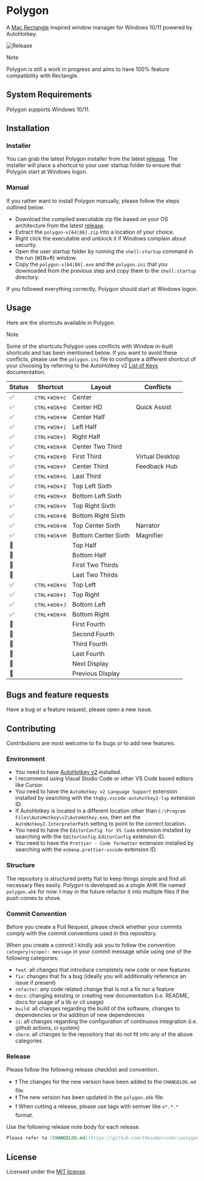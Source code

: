 # Polygon

A [Mac Rectangle](https://github.com/rxhanson/Rectangle) inspired window manager for Windows 10/11 powered by AutoHotkey.

![Release](https://github.com/thesobercoder/polygon/actions/workflows/release.yml/badge.svg)

> [!NOTE]
> Polygon is still a work in progress and aims to have 100% feature compatibility with Rectangle.

## System Requirements

Polygon supports Windows 10/11.

## Installation

### Installer

You can grab the latest Polygon installer from the latest [release](https://github.com/thesobercoder/polygon/releases/latest). The installer will place a shortcut to your user startup folder to ensure that Polygon start at Windows logon.

### Manual

If you rather want to install Polygon manually, please follow the steps outlined below.

- Download the compiled executable zip file based on your OS architecture from the latest [release](https://github.com/thesobercoder/polygon/releases/latest).
- Extract the `polygon-x[64|86].zip` into a location of your choice.
- Right click the executable and unblock it if Windows complain about security.
- Open the user startup folder by running the `shell:startup` command in the run (<kbd>WIN</kbd>+<kbd>R</kbd>) window.
- Copy the `polygon-x[64|86].exe` and the `polygon.ini` that you downloaded from the previous step and copy them to the `shell:startup` directory.

If you followed everything correctly, Polygon should start at Windows logon.

## Usage

Here are the shortcuts available in Polygon.

> [!NOTE]
> Some of the shortcuts Polygon uses conflicts with Window in-built shortcuts and has been mentioned below. If you want to avoid these conflicts, please use the `polygon.ini` file to configure a different shortcut of your choosing by referring to the AutoHotkey v2 [List of Keys](https://www.autohotkey.com/docs/v2/KeyList.htm) documentation.

| Status             | Shortcut                                    | Layout              | Conflicts       |
| ------------------ | ------------------------------------------- | ------------------- | --------------- |
| :white_check_mark: | <kbd>CTRL</kbd>+<kbd>WIN</kbd>+<kbd>C</kbd> | Center              |
| :white_check_mark: | <kbd>CTRL</kbd>+<kbd>WIN</kbd>+<kbd>Q</kbd> | Center HD           | Quick Assist    |
| :white_check_mark: | <kbd>CTRL</kbd>+<kbd>WIN</kbd>+<kbd>W</kbd> | Center Half         |                 |
| :white_check_mark: | <kbd>CTRL</kbd>+<kbd>WIN</kbd>+<kbd>[</kbd> | Left Half           |                 |
| :white_check_mark: | <kbd>CTRL</kbd>+<kbd>WIN</kbd>+<kbd>]</kbd> | Right Half          |                 |
| :white_check_mark: | <kbd>CTRL</kbd>+<kbd>WIN</kbd>+<kbd>R</kbd> | Center Two Third    |                 |
| :white_check_mark: | <kbd>CTRL</kbd>+<kbd>WIN</kbd>+<kbd>D</kbd> | First Third         | Virtual Desktop |
| :white_check_mark: | <kbd>CTRL</kbd>+<kbd>WIN</kbd>+<kbd>F</kbd> | Center Third        | Feedback Hub    |
| :white_check_mark: | <kbd>CTRL</kbd>+<kbd>WIN</kbd>+<kbd>G</kbd> | Last Third          |                 |
| :white_check_mark: | <kbd>CTRL</kbd>+<kbd>WIN</kbd>+<kbd>Z</kbd> | Top Left Sixth      |                 |
| :white_check_mark: | <kbd>CTRL</kbd>+<kbd>WIN</kbd>+<kbd>X</kbd> | Bottom Left Sixth   |                 |
| :white_check_mark: | <kbd>CTRL</kbd>+<kbd>WIN</kbd>+<kbd>V</kbd> | Top Right Sixth     |                 |
| :white_check_mark: | <kbd>CTRL</kbd>+<kbd>WIN</kbd>+<kbd>B</kbd> | Bottom Right Sixth  |                 |
| :white_check_mark: | <kbd>CTRL</kbd>+<kbd>WIN</kbd>+<kbd>N</kbd> | Top Center Sixth    | Narrator        |
| :white_check_mark: | <kbd>CTRL</kbd>+<kbd>WIN</kbd>+<kbd>M</kbd> | Bottom Center Sixth | Magnifier       |
| :construction:     |                                             | Top Half            |                 |
| :construction:     |                                             | Bottom Half         |                 |
| :construction:     |                                             | First Two Thirds    |                 |
| :construction:     |                                             | Last Two Thirds     |                 |
| :white_check_mark: | <kbd>CTRL</kbd>+<kbd>WIN</kbd>+<kbd>U</kbd> | Top Left            |                 |
| :white_check_mark: | <kbd>CTRL</kbd>+<kbd>WIN</kbd>+<kbd>I</kbd> | Top Right           |                 |
| :white_check_mark: | <kbd>CTRL</kbd>+<kbd>WIN</kbd>+<kbd>J</kbd> | Bottom Left         |                 |
| :white_check_mark: | <kbd>CTRL</kbd>+<kbd>WIN</kbd>+<kbd>K</kbd> | Bottom Right        |                 |
| :construction:     |                                             | First Fourth        |                 |
| :construction:     |                                             | Second Fourth       |                 |
| :construction:     |                                             | Third Fourth        |                 |
| :construction:     |                                             | Last Fourth         |                 |
| :construction:     |                                             | Next Display        |                 |
| :construction:     |                                             | Previous Display    |                 |

## Bugs and feature requests

Have a bug or a feature request, please open a new issue.

## Contributing

Contributions are most welcome to fix bugs or to add new features.

### Environment

- You need to have [AutoHotkey v2](https://github.com/AutoHotkey/AutoHotkey) installed.
- I recommend using Visual Studio Code or other VS Code based editors like Cursor.
- You need to have the `AutoHotkey v2 Language Support` extension installed by searching with the `thqby.vscode-autohotkey2-lsp` extension ID.
- If AutoHotkey is located in a different location other than `C:\Program Files\AutoHotkey\v2\AutoHotkey.exe`, then set the `AutoHotkey2.InterpreterPath` setting to point to the correct location.
- You need to have the `EditorConfig for VS Code` extension installed by searching with the `EditorConfig.EditorConfig` extension ID.
- You need to have the `Prettier - Code formatter` extension installed by searching with the `esbenp.prettier-vscode` extension ID.

### Structure

The repository is structured pretty flat to keep things simple and find all necessary files easily. Polygon is developed as a single AHK file named `polygon.ahk` for now. I may in the future refactor it into multiple files if the push comes to shove.

### Commit Convention

Before you create a Pull Request, please check whether your commits comply with the commit conventions used in this repository.

When you create a commit I kindly ask you to follow the convention `category(scope): message` in your commit message while using one of the following categories:

- `feat`: all changes that introduce completely new code or new features
- `fix`: changes that fix a bug (ideally you will additionally reference an issue if present)
- `refactor`: any code related change that is not a fix nor a feature
- `docs`: changing existing or creating new documentation (i.e. README, docs for usage of a lib or cli usage)
- `build`: all changes regarding the build of the software, changes to dependencies or the addition of new dependencies
- `ci`: all changes regarding the configuration of continuous integration (i.e. github actions, ci system)
- `chore`: all changes to the repository that do not fit into any of the above categories

### Release

Please follow the following release checklist and convention.

- :exclamation: The changes for the new version have been added to the `CHANGELOG.md` file.
- :exclamation: The new version has been updated in the `polygon.ahk` file.
- :exclamation: When cutting a release, please use tags with semver like `v*.*.*` format.

Use the following release note body for each release.

```md
Please refer to [CHANGELOG.md](https://github.com/thesobercoder/polygon/blob/main/CHANGELOG.md) for details.
```

## License

Licensed under the [MIT license](https://github.com/thesobercoder/polygon/blob/main/LICENSE).
